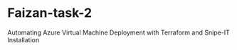 # Faizan-task-2
Automating Azure Virtual Machine Deployment with Terraform and Snipe-IT Installation
